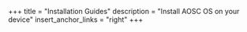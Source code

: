 +++
title = "Installation Guides"
description = "Install AOSC OS on your device"
insert_anchor_links = "right"
+++
